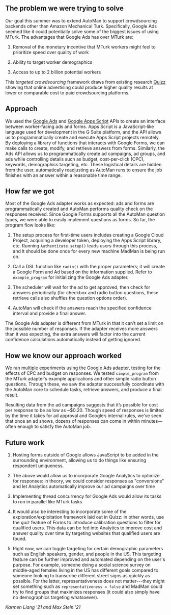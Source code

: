 ## The problem we were trying to solve

Our goal this  summer was to extend AutoMan to support crowdsourcing backends other than Amazon Mechanical Turk. Specifically, Google Ads seemed like it could potentially solve some of the biggest issues of using MTurk. The advantages that Google Ads has over MTurk are:

1. Removal of the monetary incentive that MTurk workers might feel to prioritize speed over quality of work

2. Ability to target worker demographics

3. Access to up to 2 billion potential workers

This *targeted crowdsourcing* framework draws from existing research [Quizz](https://static.googleusercontent.com/media/research.google.com/en//pubs/archive/42022.pdf) showing that online advertising could produce higher quality results at lower or comparable cost to paid crowdsourcing platforms. 

## Approach

We used the [Google Ads](https://developers.google.com/google-ads/api/reference/rpc/) and [Google Apps Script](https://developers.google.com/apps-script/api/) APIs to create an interface between worker-facing ads and forms. Apps Script is a JavaScript-like language used for development in the G Suite platform, and the API allows us to programmatically create and execute Apps Script projects remotely. By deploying a library of functions that interacts with Google Forms, we can make calls to create, modify, and retrieve answers from forms. Similarly, the Ads API allows us to programmatically create ad campaigns, ad groups, and ads while controlling details such as budget, cost-per-click (CPC), keywords, demographics targeting, etc. These logistical details are hidden from the user, automatically readjusting as AutoMan runs to ensure the job finishes with an answer within a reasonable time range.

## How far we got

Most of the Google Ads adapter works as expected: ads and forms are programmatically created and AutoMan performs quality check on the responses received. Since Google Forms supports all the AutoMan question types, we were able to easily implement questions as forms. So far, the program flow looks like:
  
1. The setup process for first-time users includes creating a Google Cloud Project, acquiring a developer token, deploying the Apps Script library, etc. Running `Authenticate.setup()` leads users through this process, and it should be done once for every new machine MadMan is being run on.

2. Call a DSL function like `radio()` with the proper parameters; it will create a Google Form and Ad based on the information supplied. Refer to `example_program` for initializing the Google Ads adapter.

3. The scheduler will wait for the ad to get approved, then check for answers periodically (for checkbox and radio button questions, these retrieve calls also shuffles the question options order).

4. AutoMan will check if the answers reach the specified confidence interval and provide a final answer.

The Google Ads adapter is different from MTurk in that it can’t set a limit on the possible number of responses. If the adapter receives more answers than it was expecting, the extra answers will factor into the current confidence calculations automatically instead of getting ignored.

## How we know our approach worked

We ran multiple experiments using the Google Ads adapter, testing for the effects of CPC and budget on responses. We tested `simple_program` from the MTurk adapter’s example applications and other simple radio button questions. Through these, we saw the adapter successfully coordinate with the AutoMan core to schedule tasks, retrieve answers, and produce a final result. 

Resulting data from the ad campaigns suggests that it’s possible for cost per response to be as low as ~$0.20. Though speed of responses is limited by the time it takes for ad approval and Google’s internal rules, we’ve seen that once an ad shows, dozens of responses can come in within minutes—often enough to satisfy the AutoMan job.

## Future work

1. Hosting forms outside of Google allows JavaScript to be added in the surrounding environment, allowing us to do things like ensuring respondent uniqueness.

2. The above would allow us to incorporate Google Analytics to optimize for responses: in theory, we could consider responses as "conversions" and let Analytics automatically improve our ad campaigns over time

3. Implementing thread concurrency for Google Ads would allow its tasks to run in parallel like MTurk tasks

4. It would also be interesting to incorporate some of the exploration/exploitation framework laid out in Quizz: in other words, use the *quiz* feature of Forms to introduce calibration questions to filter for qualified users. This data can be fed into Analytics to improve cost and answer quality over time by targeting websites that qualified users are found.

5. Right now, we can toggle targeting for certain demographic parameters such as English speakers, gender, and people in the US. This targeting feature can be further improved and automated depending on the user's purpose. For example, someone doing a social science survey on middle-aged females living in the US has different goals compared to someone looking to transcribe different street signs as quickly as possible. For the latter, representativeness does not matter---they might set something such as `representativeness = false` and MadMan could try to find groups that maximizes responses (it could also simply have no demographics targeting whatsoever).

*Karmen Liang '21 and Max Stein '21*
